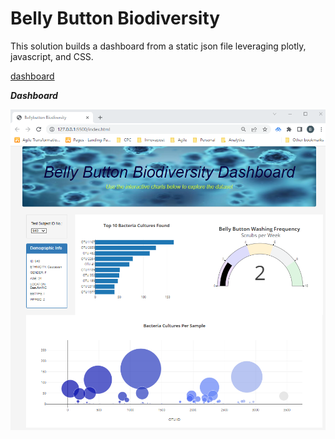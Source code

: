 # Belly Button Biodiversity

This solution builds a dashboard from a static json file leveraging plotly, javascript, and CSS.

[dashboard](https://https://barharding.github.io/Belly_Button_Biodiversity/)

**_Dashboard_**

![Belly Button Dashboard](/images/index.png)

